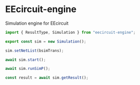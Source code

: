 # EEcircuit-engine
Simulation engine for EEcircuit


```typescript
import { ResultType, Simulation } from "eecircuit-engine";

export const sim = new Simulation();

sim.setNetList(bsimTrans);

await sim.start();

await sim.runSimP();

const result = await sim.getResult();
```